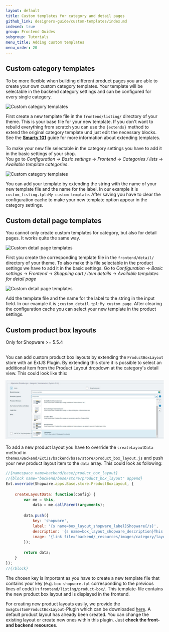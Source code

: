 ```yaml
---
layout: default
title: Custom templates for category and detail pages
github_link: designers-guide/custom-templates/index.md
indexed: true
group: Frontend Guides
subgroup: Tutorials
menu_title: Adding custom templates
menu_order: 20
---
```


<div class="toc-list"></div>

## Custom category templates
To be more flexible when building different product pages you are able to create your own custom category templates. Your template will be selectable in the backend category settings and can be configured for every single category.

![Custom category templates](custom_category_templates.jpg)

First create a new template file in the `frontend/listing/` directory of your theme. This is your base file for your new template. If you don't want to rebuild everything from scratch you can use the `{extends}` method to extend the original category template und just edit the necessary blocks. See the <a href="{{ site.url }}/designers-guide/smarty/" target="_blank"><strong>Smarty 101</strong></a> guide for more information about extending templates.
<br />
<br />
To make your new file selectable in the category settings you have to add it in the basic settings of your shop.  
You go to *Configuration* -> *Basic settings* -> *Frontend* -> *Categories / lists* -> *Available template categories*. 

![Custom category templates](custom_category_templates_2.jpg)

You can add your template by extending the string with the name of your new template file and the name for the label. In our example it is `custom_listing.tpl:My custom template`. After saving you have to clear the configuration cache to make your new template option appear in the category settings.

## Custom detail page templates
You cannot only create custom templates for category, but also for detail pages. It works quite the same way.

![Custom detail page templates](custom_detail_page_templates.jpg)

First you create the corresponding template file in the `frontend/detail/` directory of your theme. To also make this file selectable in the product settings we have to add it in the basic settings.
Go to *Configuration* -> *Basic settings* -> *Frontend* -> *Shopping cart / item details* -> *Available templates for detail page*

![Custom detail page templates](custom_detail_page_templates_2.jpg)

Add the template file and the name for the label to the string in the input field. In our example it is `;custom_detail.tpl:My custom page`. After clearing the configuration cache you can select your new template in the product settings.

## Custom product box layouts
<div class="alert alert-info" role="alert">
Only for Shopware >= 5.5.4
</div>
<br />

You can add custom product box layouts by extending the `ProductBoxLayout` store with an ExtJS Plugin. By extending this store it is possible to select an additional item from the Product Layout dropdown at the category's detail view. 
This could look like this:

![Custom product box layout](custom_product_box_layout.jpg)

To add a new product layout you have to override the `createLayoutData` method in `themes/Backend/ExtJs/backend/base/store/product_box_layout.js` and push your new product layout item to the `data` array. This could look as following:
```javascript
//{namespace name=backend/base/product_box_layout}
//{block name="backend/base/store/product_box_layout" append}
Ext.override(Shopware.apps.Base.store.ProductBoxLayout, {

    createLayoutData: function(config) {
        var me = this,
            data = me.callParent(arguments);

        data.push({
            key: 'shopware',
            label: '{s name=box_layout_shopware_label}Shopware{/s}',
            description: '{s name=box_layout_shopware_description}This is the custom Shopware box layout{/s}',
            image: '{link file="backend/_resources/images/category/layout_box_basic.png"}'
        });

        return data;
    }
});
//{/block}
```

The chosen key is important as you have to create a new template file that contains your key (e.g. `box-shopware.tpl` corresponding to the previous lines of code) in `frontend/listing/product-box/`. This template-file contains the new product box layout and is displayed in the frontend. 

For creating new product layouts easily, we provide the `SwagCustomProductBoxLayout`-Plugin which can be downloaded <a href="{{ site.url }}/exampleplugins/SwagCustomProductBoxLayout.zip">here</a>.
A default product layout has already been created. You can change the existing layout or create new ones within this plugin. Just **check the front- and backend resources**. 
